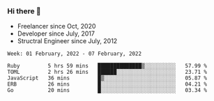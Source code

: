 ### Hi there 👋

- Freelancer since Oct, 2020
- Developer since July, 2017
- Structral Engineer since July, 2012

<!--START_SECTION:waka-->
```text
Week: 01 February, 2022 - 07 February, 2022

Ruby         5 hrs 59 mins   ██████████████▒░░░░░░░░░░   57.99 % 
TOML         2 hrs 26 mins   ██████░░░░░░░░░░░░░░░░░░░   23.71 % 
JavaScript   36 mins         █▒░░░░░░░░░░░░░░░░░░░░░░░   05.87 % 
ERB          26 mins         █░░░░░░░░░░░░░░░░░░░░░░░░   04.21 % 
Go           20 mins         █░░░░░░░░░░░░░░░░░░░░░░░░   03.34 % 
```
<!--END_SECTION:waka-->
